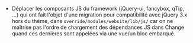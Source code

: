 * Déplacer les composants JS du framework (jQuery-ui, fancybox, qTip, ...) qui ont fait l'objet d'une migration pour compatibilité avec jQuery 3.x hors du thème, dans `override/modules/website/lib/js/` car on ne maîtrise pas l'ordre de chargement des dépendances JS dans Change quand ces dernières sont appelées via une vue/un bloc embarqué.

